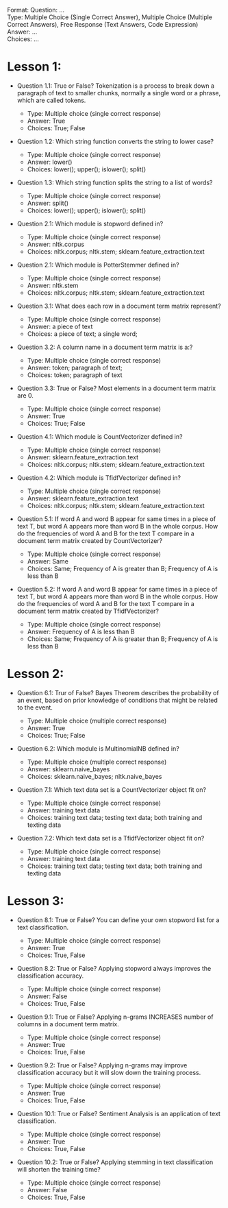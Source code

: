 Format:
Question: ...  
Type: Multiple Choice (Single Correct Answer),  Multiple Choice (Multiple Correct Answers), Free Response (Text Answers, Code Expression)
Answer: ...  
Choices: ...  

# Lesson 1:
- Question 1.1: True or False? Tokenization is a process to break down a paragraph of text to smaller chunks, normally a single word or a phrase, which are called tokens.
  - Type: Multiple choice (single correct response)
  - Answer: True
  - Choices: True; False
- Question 1.2: Which string function converts the string to lower case?
  - Type: Multiple choice (single correct response)
  - Answer: lower()
  - Choices: lower(); upper(); islower(); split()
- Question 1.3: Which string function splits the string to a list of words?
  - Type: Multiple choice (single correct response)
  - Answer: split()
  - Choices: lower(); upper(); islower(); split()

- Question 2.1: Which module is stopword defined in?
  - Type: Multiple choice (single correct response)
  - Answer: nltk.corpus
  - Choices: nltk.corpus; nltk.stem; sklearn.feature_extraction.text
- Question 2.1: Which module is PotterStemmer defined in?
  - Type: Multiple choice (single correct response)
  - Answer: nltk.stem
  - Choices: nltk.corpus; nltk.stem; sklearn.feature_extraction.text

- Question 3.1: What does each row in a document term matrix represent?
  - Type: Multiple choice (single correct response)
  - Answer: a piece of text
  - Choices: a piece of text; a single word;
- Question 3.2: A column name in a document term matrix is a:?
  - Type: Multiple choice (single correct response)
  - Answer: token; paragraph of text;
  - Choices: token; paragraph of text
- Question 3.3: True or False? Most elements in a document term matrix are 0.
  - Type: Multiple choice (single correct response)
  - Answer: True
  - Choices: True; False
- Question 4.1: Which module is CountVectorizer defined in?
  - Type: Multiple choice (single correct response)
  - Answer: sklearn.feature_extraction.text
  - Choices: nltk.corpus; nltk.stem; sklearn.feature_extraction.text
- Question 4.2: Which module is TfidfVectorizer defined in?
  - Type: Multiple choice (single correct response)
  - Answer: sklearn.feature_extraction.text
  - Choices: nltk.corpus; nltk.stem; sklearn.feature_extraction.text
- Question 5.1: If word A and word B appear for same times in a piece of text T, but word A appears more than word B in the whole corpus. How do the frequencies of word A and B for the text T compare in a document term matrix created by CountVectorizer?
  - Type: Multiple choice (single correct response)
  - Answer: Same
  - Choices: Same; Frequency of A is greater than B; Frequency of A is less than B
- Question 5.2: If word A and word B appear for same times in a piece of text T, but word A appears more than word B in the whole corpus. How do the frequencies of word A and B for the text T compare in a document term matrix created by TfidfVectorizer?
  - Type: Multiple choice (single correct response)
  - Answer: Frequency of A is less than B
  - Choices: Same; Frequency of A is greater than B; Frequency of A is less than B

# Lesson 2:

- Question 6.1: Trur of False? Bayes Theorem describes the probability of an event, based on prior knowledge of conditions that might be related to the event.
  - Type: Multiple choice (multiple correct response)
  - Answer: True
  - Choices: True; False
- Question 6.2: Which module is MultinomialNB defined in?
  - Type: Multiple choice (multiple correct response)
  - Answer: sklearn.naive_bayes
  - Choices: sklearn.naive_bayes; nltk.naive_bayes

- Question 7.1: Which text data set is a CountVectorizer object fit on?
  - Type: Multiple choice (single correct response)
  - Answer: training text data
  - Choices: training text data; testing text data; both training and texting data
- Question 7.2: Which text data set is a TfidfVectorizer object fit on?
  - Type: Multiple choice (single correct response)
  - Answer: training text data
  - Choices: training text data; testing text data; both training and texting data

# Lesson 3:
- Question 8.1: True or False? You can define your own stopword list for a text classification.
  - Type: Multiple choice (single correct response)
  - Answer: True
  - Choices: True, False  
- Question 8.2: True or False? Applying stopword always improves the classification accuracy.
  - Type: Multiple choice (single correct response)
  - Answer: False
  - Choices: True, False  

- Question 9.1: True or False? Applying n-grams INCREASES number of columns in a document term matrix.
  - Type: Multiple choice (single correct response)
  - Answer: True
  - Choices: True, False  
- Question 9.2: True or False? Applying n-grams may improve classification accuracy but it will slow down the training process.
  - Type: Multiple choice (single correct response)
  - Answer: True
  - Choices: True, False  

- Question 10.1: True or False? Sentiment Analysis is an application of text classification.
  - Type: Multiple choice (single correct response)
  - Answer: True
  - Choices: True, False  
- Question 10.2: True or False? Applying stemming in text classification will shorten the training time?
  - Type: Multiple choice (single correct response)
  - Answer: False
  - Choices: True, False  
